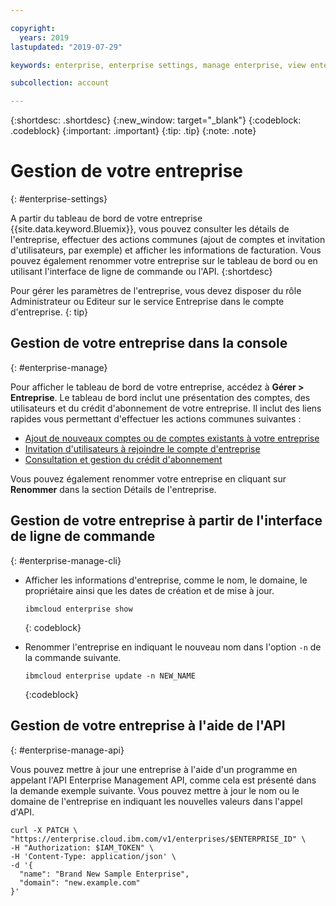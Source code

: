 ```yaml
---

copyright:
  years: 2019
lastupdated: "2019-07-29"

keywords: enterprise, enterprise settings, manage enterprise, view enterprise, rename enterprise

subcollection: account

---
```


{:shortdesc: .shortdesc}
{:new_window: target="_blank"}
{:codeblock: .codeblock}
{:important: .important}
{:tip: .tip}
{:note: .note}

# Gestion de votre entreprise
{: #enterprise-settings}

A partir du tableau de bord de votre entreprise {{site.data.keyword.Bluemix}}, vous pouvez consulter les détails de l'entreprise, effectuer des actions communes (ajout de comptes et invitation d'utilisateurs, par exemple) et afficher les informations de facturation. Vous pouvez également renommer votre entreprise sur le tableau de bord ou en utilisant l'interface de ligne de commande ou l'API.
{:shortdesc}

Pour gérer les paramètres de l'entreprise, vous devez disposer du rôle Administrateur ou Editeur sur le service Entreprise dans le compte d'entreprise.
{: tip}

## Gestion de votre entreprise dans la console
{: #enterprise-manage}

Pour afficher le tableau de bord de votre entreprise, accédez à **Gérer > Entreprise**. Le tableau de bord inclut une présentation des comptes, des utilisateurs et du crédit d'abonnement de votre entreprise. Il inclut des liens rapides vous permettant d'effectuer les actions communes suivantes :
   * [Ajout de nouveaux comptes ou de comptes existants à votre entreprise](/docs/account?topic=account-enterprise-add)
   * [Invitation d'utilisateurs à rejoindre le compte d'entreprise](/docs/iam?topic=iam-iamuserinv)
   * [Consultation et gestion du crédit d'abonnement](/docs/billing-usage?topic=billing-usage-subscriptions)

Vous pouvez également renommer votre entreprise en cliquant sur **Renommer** dans la section Détails de l'entreprise.

## Gestion de votre entreprise à partir de l'interface de ligne de commande
{: #enterprise-manage-cli}

* Afficher les informations d'entreprise, comme le nom, le domaine, le propriétaire ainsi que les dates de création et de mise à jour.

  ```
  ibmcloud enterprise show
  ```
  {: codeblock}
* Renommer l'entreprise en indiquant le nouveau nom dans l'option `-n` de la commande suivante.

   ```
   ibmcloud enterprise update -n NEW_NAME
   ```
   {:codeblock}

## Gestion de votre entreprise à l'aide de l'API
{: #enterprise-manage-api}

Vous pouvez mettre à jour une entreprise à l'aide d'un programme en appelant l'API Enterprise Management API, comme cela est présenté dans la demande exemple suivante. Vous pouvez mettre à jour le nom ou le domaine de l'entreprise en indiquant les nouvelles valeurs dans l'appel d'API. <!--For detailed information about the API, see the [Enterprise Management API documentation](https://{DomainName}/apidocs/enterprise-apis/enterprise#update-an-enterprise){: external}.-->

```
curl -X PATCH \
"https://enterprise.cloud.ibm.com/v1/enterprises/$ENTERPRISE_ID" \
-H "Authorization: $IAM_TOKEN" \
-H 'Content-Type: application/json' \
-d '{
  "name": "Brand New Sample Enterprise",
  "domain": "new.example.com"
}'
```
